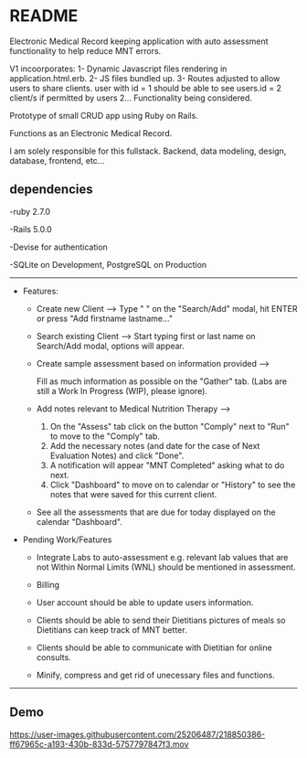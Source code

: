 
# README


Electronic Medical Record keeping application with auto assessment functionality to help reduce MNT errors.


V1 incoorporates:
 1- Dynamic Javascript files rendering in application.html.erb.
 2- JS files bundled up.
 3- Routes adjusted to allow users to share clients. user with id = 1 should be able to see users.id = 2 client/s if permitted by users 2... Functionality being considered.

Prototype of small CRUD app using Ruby on Rails.

Functions as an Electronic Medical Record.

I am solely responsible for this fullstack. Backend, data modeling, design, database, frontend, etc...

## dependencies 

-ruby 2.7.0


-Rails 5.0.0


-Devise for authentication


-SQLite on Development, PostgreSQL on Production

_____________________________________

* Features:


	* Create new Client --> 
		Type "<firstname> <lastname>" on the "Search/Add" modal, hit ENTER or press "Add firstname lastname..." 


	* Search existing Client --> 
		Start typing first or last name on Search/Add modal, options will appear.


	* Create sample assessment based on information provided --> 
	
		Fill as much information as possible on the "Gather" tab. (Labs are still a Work In Progress (WIP), please ignore).


	* Add notes relevant to Medical Nutrition Therapy --> 
		1. On the "Assess" tab click on the button "Comply" next to "Run" to move to the "Comply" tab. 
		2. Add the necessary notes (and date for the case of Next Evaluation Notes) and click "Done".
		3. A notification will appear "MNT Completed" asking what to do next.
		4. Click "Dashboard" to move on to calendar or "History" to see the notes that were saved for this current client.

	* See all the assessments that are due for today displayed on the calendar "Dashboard".


* Pending Work/Features

	* Integrate Labs to auto-assessment
		e.g. relevant lab values that are not Within Normal Limits (WNL) should be mentioned in assessment.

	* Billing

	* User account should be able to update users information.

	* Clients should be able to send their Dietitians pictures of meals so Dietitians can keep track of MNT better.

	* Clients should be able to communicate with Dietitian for online consults.

	* Minify, compress and get rid of unecessary files and functions.


_____________________________________
	
## Demo

https://user-images.githubusercontent.com/25206487/218850386-ff67965c-a193-430b-833d-5757797847f3.mov
